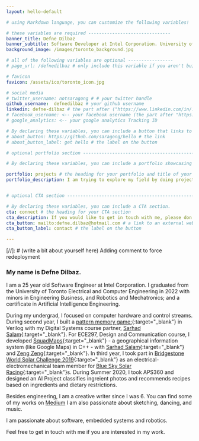 ```yaml
---
layout: hello-default

# using Markdown language, you can customize the following variables!

# these variables are required -------------------------------
banner_title: Defne Dilbaz
banner_subtitle: Software Developer at Intel Corporation. University of Toronto Electrical and Computer Engineering Grad 2022. Minors in Engineering Business, Mechatronics and Robotics; and a Certificate in AI. 
background_image: /images/toronto_background.jpg

# all of the following variables are optional -----------------
# page_url: /defnedilbaz # only include this variable if you aren't building the page to your primary domain 

# favicon
favicon: /assets/ico/toronto_icon.jpg

# social media
# twitter_username: notsaragong # # your twitter handle
github_username:  defnedilbaz # your github username
linkedin: defne-dilbaz # the part after ("https://www.linkedin.com/in/...")
# facebook_username: <-- your facebook username (the part after "https://www.facebook.com/...")
# google_analytics: <-- your google analytics Tracking ID

# By declaring these variables, you can include a button that links to an external website or to media.
# about_button: https://github.com/saragong/hello # the link
# about_button_label: get hello # the label on the button

# optional portfolio section ------------------------------------------

# By declaring these variables, you can include a portfolio showcasing your work and organize your portfolio's items into a custom layout, all without adding any CSS. In addition, you must 1) create an HTML file in the_includes folder for each project with the text you'd like to display, and 2) create a YAML file in the _data folder describing the order in which each project should be shown and categorized. See `/includes/example.html` and `/_data/work.yml` for examples.

portfolio: projects # the heading for your portfolio and title of your YAML file
portfolio_description: I am trying to explore my field by doing projects in teams. If you have any questions about my projects, feel free to contact me.  # a description to be desplayed below the heading and above the content


# optional CTA section --------------------------------------------------

# By declaring these variables, you can include a CTA section.
cta: connect # the heading for your CTA section
cta_description: If you would like to get in touch with me, please don't hesitate to reach out. # a description to be desplayed below the heading and above the content
cta_button: mailto:defne.dilbaz@hotmail.com # a link to an external website or to media
cta_button_label: contact # the label on the button

---			
```

[//]: # (write a bit about yourself here) Adding comment to force redeployment

### **My name is Defne Dilbaz.**
  
I am a 25 year old Software Engineer at Intel Corporation. I graduated from the University of Toronto Electrical and Computer Engineering in 2022 with minors in Engineering Business, and Robotics and Mechatronics; and a certificate in Artificial Intelligence Engineering. 

During my undergrad, I focused on computer hardware and control streams. During second year, I built a [pattern memory game:](https://github.com/defnedilbaz/Feel-The-Grid){:target="_blank"} in Verilog with my Digital Systems course partner, [Sarhad Salam](https://github.com/SarhadSalam){:target="_blank"}. For ECE297, Design and Communication course, I developed [SquadMaps](https://www.youtube.com/watch?v=0NwSkulI8CA){:target="_blank"} - a geographical information system (like Google Maps) in C++ - with [Sarhad Salam](https://github.com/SarhadSalam){:target="_blank"} and [Zeng Zeng](https://github.com/XiuLuoShen){:target="_blank"}. In third year, I took part in [Bridgestone World Solar Challenge 2019](https://www.worldsolarchallenge.org){:target="_blank"} as an electrical-electromechanical team member for [Blue Sky Solar Racing](http://blueskysolar.utoronto.ca/?page_id=368){:target="_blank"}s. During Summer 2020, I took APS360 and designed an AI Project classifies ingreient photos and recommends recipes based on ingredients and dietary restrictions. 

Besides engineering, I am a creative writer since I was 6. You can find some of my works on [Medium](https://medium.com/@defne.dilbaz) I am also passionate about sketching, dancing, and music. 

I am passionate about software, embedded systems and robotics. 

Feel free to get in touch with me if you are interested in my work. 
